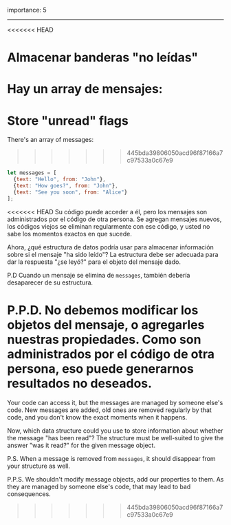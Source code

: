 importance: 5

---

<<<<<<< HEAD
# Almacenar banderas "no leídas"

Hay un array de mensajes:
=======
# Store "unread" flags

There's an array of messages:
>>>>>>> 445bda39806050acd96f87166a7c97533a0c67e9

```js
let messages = [
  {text: "Hello", from: "John"},
  {text: "How goes?", from: "John"},
  {text: "See you soon", from: "Alice"}
];
```

<<<<<<< HEAD
Su código puede acceder a él, pero los mensajes son administrados por el código de otra persona. Se agregan mensajes nuevos, los códigos viejos se eliminan regularmente con ese código, y usted no sabe los momentos exactos en que sucede.

Ahora, ¿qué estructura de datos podría usar para almacenar información sobre si el mensaje "ha sido leído"? La estructura debe ser adecuada para dar la respuesta "¿se leyó?" para el objeto del mensaje dado.

P.D Cuando un mensaje se elimina de `messages`, también debería desaparecer de su estructura.

P.P.D. No debemos modificar los objetos del mensaje, o agregarles nuestras propiedades. Como son administrados por el código de otra persona, eso puede generarnos resultados no deseados.
=======
Your code can access it, but the messages are managed by someone else's code. New messages are added, old ones are removed regularly by that code, and you don't know the exact moments when it happens.

Now, which data structure could you use to store information about whether the message "has been read"? The structure must be well-suited to give the answer "was it read?" for the given message object.

P.S. When a message is removed from `messages`, it should disappear from your structure as well.

P.P.S. We shouldn't modify message objects, add our properties to them. As they are managed by someone else's code, that may lead to bad consequences.
>>>>>>> 445bda39806050acd96f87166a7c97533a0c67e9
